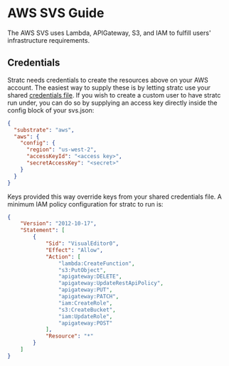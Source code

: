 # AWS SVS Guide

The AWS SVS uses Lambda, APIGateway, S3, and IAM to fulfill users' infrastructure requirements.

## Credentials

Stratc needs credentials to create the resources above on your AWS account.  The easiest way to supply these is by letting stratc use your shared [credentials file](https://docs.aws.amazon.com/cli/latest/userguide/cli-configure-files.html).  If you wish to create a custom user to have stratc run under, you can do so by supplying an access key directly inside the config block of your svs.json:

```json
{
  "substrate": "aws",
  "aws": {
    "config": {
      "region": "us-west-2",
      "accessKeyId": "<access key>",
      "secretAccessKey": "<secret>"
    }
  }
}
```

Keys provided this way override keys from your shared credentials file.  A minimum IAM policy configuration for stratc to run is:

```json
{
    "Version": "2012-10-17",
    "Statement": [
        {
            "Sid": "VisualEditor0",
            "Effect": "Allow",
            "Action": [
                "lambda:CreateFunction",
                "s3:PutObject",
                "apigateway:DELETE",
                "apigateway:UpdateRestApiPolicy",
                "apigateway:PUT",
                "apigateway:PATCH",
                "iam:CreateRole",
                "s3:CreateBucket",
                "iam:UpdateRole",
                "apigateway:POST"
            ],
            "Resource": "*"
        }
    ]
}
```